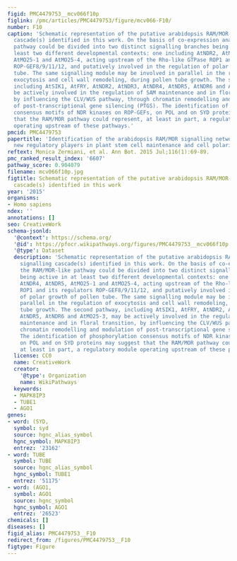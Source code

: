 ```yaml
---
figid: PMC4479753__mcv066f10p
figlink: /pmc/articles/PMC4479753/figure/mcv066-F10/
number: F10
caption: 'Schematic representation of the putative arabidopsis RAM/MOR-like signalling
  cascade(s) identified in this work. On the basis of co-expression analyses the RAM/MOR-like
  pathway could be divided into two distinct signalling branches being active in at
  least two different developmental contexts: one including AtNDR2, AtNDR4, AtNDR5,
  AtMO25-1 and AtMO25-4, acting upstream of the Rho-like GTPase ROP1 and its regulators
  ROP-GEF8/9/11/12, and putatively involved in the regulation of polar growth of pollen
  tube. The same signalling module may be involved in parallel in the regulation of
  exocytosis and cell wall remodeling, during pollen tube growth. The second pathway,
  including AtSIK1, AtFRY, AtNDR2, AtNDR3, AtNDR4, AtNDR5, AtNDR6 and AtMO25-3, may
  be actively involved in the regulation of SAM maintenance and in floral transition,
  by influencing the CLV/WUS pathway, through chromatin remodelling and modulation
  of post-transcriptional gene silencing (PTGS). The identification of phosphorylation
  consensus motifs of NDR kinases on ROP-GEFs, on POL and on SYD proteins may suggest
  that the RAM/MOR pathway could represent, at least in part, a regulatory module
  operating upstream of these pathways.'
pmcid: PMC4479753
papertitle: 'Identification of the arabidopsis RAM/MOR signalling network: adding
  new regulatory players in plant stem cell maintenance and cell polarization.'
reftext: Monica Zermiani, et al. Ann Bot. 2015 Jul;116(1):69-89.
pmc_ranked_result_index: '6607'
pathway_score: 0.904079
filename: mcv066f10p.jpg
figtitle: Schematic representation of the putative arabidopsis RAM/MOR-like signalling
  cascade(s) identified in this work
year: '2015'
organisms:
- Homo sapiens
ndex: ''
annotations: []
seo: CreativeWork
schema-jsonld:
  '@context': https://schema.org/
  '@id': https://pfocr.wikipathways.org/figures/PMC4479753__mcv066f10p.html
  '@type': Dataset
  description: 'Schematic representation of the putative arabidopsis RAM/MOR-like
    signalling cascade(s) identified in this work. On the basis of co-expression analyses
    the RAM/MOR-like pathway could be divided into two distinct signalling branches
    being active in at least two different developmental contexts: one including AtNDR2,
    AtNDR4, AtNDR5, AtMO25-1 and AtMO25-4, acting upstream of the Rho-like GTPase
    ROP1 and its regulators ROP-GEF8/9/11/12, and putatively involved in the regulation
    of polar growth of pollen tube. The same signalling module may be involved in
    parallel in the regulation of exocytosis and cell wall remodeling, during pollen
    tube growth. The second pathway, including AtSIK1, AtFRY, AtNDR2, AtNDR3, AtNDR4,
    AtNDR5, AtNDR6 and AtMO25-3, may be actively involved in the regulation of SAM
    maintenance and in floral transition, by influencing the CLV/WUS pathway, through
    chromatin remodelling and modulation of post-transcriptional gene silencing (PTGS).
    The identification of phosphorylation consensus motifs of NDR kinases on ROP-GEFs,
    on POL and on SYD proteins may suggest that the RAM/MOR pathway could represent,
    at least in part, a regulatory module operating upstream of these pathways.'
  license: CC0
  name: CreativeWork
  creator:
    '@type': Organization
    name: WikiPathways
  keywords:
  - MAPK8IP3
  - TUBE1
  - AGO1
genes:
- word: (SYD,
  symbol: syd
  source: hgnc_alias_symbol
  hgnc_symbol: MAPK8IP3
  entrez: '23162'
- word: TUBE
  symbol: TUBE
  source: hgnc_alias_symbol
  hgnc_symbol: TUBE1
  entrez: '51175'
- word: (AGO1,
  symbol: AGO1
  source: hgnc_symbol
  hgnc_symbol: AGO1
  entrez: '26523'
chemicals: []
diseases: []
figid_alias: PMC4479753__F10
redirect_from: /figures/PMC4479753__F10
figtype: Figure
---
```

